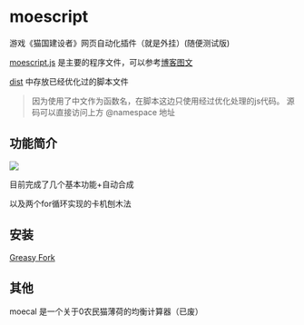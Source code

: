 # moescript
游戏《猫国建设者》网页自动化插件（就是外挂）(随便测试版)

[moescript.js](https://github.com/visnz/moescript/blob/master/moescript.js) 是主要的程序文件，可以参考[博客图文](https://visn.online/post/daily6/moejqscript/)

[dist](https://github.com/visnz/moescript/tree/master/dist) 中存放已经优化过的脚本文件

>  因为使用了中文作为函数名，在脚本这边只使用经过优化处理的js代码。
>  源码可以直接访问上方 @namespace 地址

## 功能简介

![](https://visnonline.oss-cn-shenzhen.aliyuncs.com/pics/moe/icon2.png)

目前完成了几个基本功能+自动合成

以及两个for循环实现的卡机刨木法


## 安装

[Greasy Fork](https://greasyfork.org/zh-TW/scripts/388950-%E7%8C%AB%E5%9B%BD%E5%BB%BA%E8%AE%BE%E8%80%85%E7%BD%91%E9%A1%B5%E6%8F%92%E4%BB%B6-%E9%9A%8F%E4%BE%BF%E6%B5%8B%E8%AF%95%E7%89%88)

## 其他

moecal 是一个关于0农民猫薄荷的均衡计算器（已废）